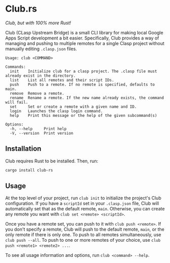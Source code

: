 # Club.rs

*Club, but with 100% more Rust!*

Club (CLasp Upstream Bridge) is a small CLI library for making local Google Apps Script development
a bit easier. Specifically, Club provides a way of managing and pushing
to multiple remotes for a single Clasp project without manually editing
`.clasp.json` files.

```
Usage: club <COMMAND>

Commands:
  init    Initialize club for a clasp project. The .clasp file must already exist in the directory.
  list    List all remotes and their script IDs.
  push    Push to a remote. If no remote is specified, defaults to main.
  remove  Remove a remote.
  rename  Rename a remote. If the new name already exists, the command will fail.
  set     Set or create a remote with a given name and ID.
  login   Launches the clasp login command.
  help    Print this message or the help of the given subcommand(s)

Options:
  -h, --help     Print help
  -V, --version  Print version
```

## Installation

Club requires Rust to be installed. Then, run:
```bash
cargo install club-rs
```

## Usage

At the top level of your project, run `club init` to initialize the project's Club configuration.
If you have a `scriptId` set in your `.clasp.json` file, Club will automatically set that as the
default remote, `main`. Otherwise, you can create any remote you want with `club set <remote> <scriptId>`.

Once you have a remote set, you can push to it with `club push <remote>`. If you don't specify a remote,
Club will push to the default remote, `main`, or the only remote if there is only one. To push to all
remotes simultaneously, use `club push --all`. To push to one or more remotes of your choice, use
`club push <remote1> <remote2> ...`.

To see all usage information and options, run `club <command> --help`.
